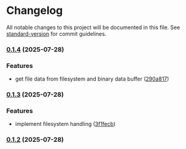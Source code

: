 # Changelog

All notable changes to this project will be documented in this file. See [standard-version](https://github.com/conventional-changelog/standard-version) for commit guidelines.

### [0.1.4](https://github.com/vvcent/n8n-nodes-pdf-lib/compare/v0.1.3...v0.1.4) (2025-07-28)


### Features

* get file data from filesystem and binary data buffer ([290a817](https://github.com/vvcent/n8n-nodes-pdf-lib/commit/290a8170ae57073b2b5133a9751139e4c06b2714))

### [0.1.3](https://github.com/vvcent/n8n-nodes-pdf-lib/compare/v0.1.2...v0.1.3) (2025-07-28)


### Features

* implement filesystem handling ([3f1fecb](https://github.com/vvcent/n8n-nodes-pdf-lib/commit/3f1fecba87650bf84872e1285f6fdca782c38570))

### [0.1.2](https://github.com/vvcent/n8n-nodes-pdf-lib/compare/v0.1.1...v0.1.2) (2025-07-28)
